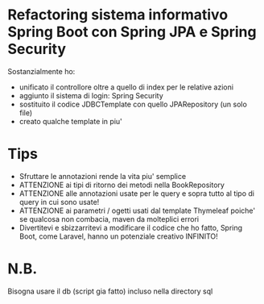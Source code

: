 # Refactoring sistema informativo Spring Boot con Spring JPA e Spring Security

Sostanzialmente ho:

- unificato il controllore oltre a quello di index per le relative azioni
- aggiunto il sistema di login: Spring Security
- sostituito il codice JDBCTemplate con quello JPARepository (un solo file) 
- creato qualche template in piu'

# Tips

- Sfruttare le annotazioni rende la vita piu' semplice
- ATTENZIONE ai tipi di ritorno dei metodi nella BookRepository
- ATTENZIONE alle annotazioni usate per le query e sopra tutto al tipo di query in cui sono usate!
- ATTENZIONE ai parametri / ogetti usati dal template Thymeleaf poiche' se qualcosa non combacia, maven da molteplici errori
- Divertitevi e sbizzarritevi a modificare il codice che ho fatto, Spring Boot, come Laravel, hanno un potenziale creativo INFINITO!

# N.B.

Bisogna usare il db (script gia fatto) incluso nella directory sql
